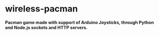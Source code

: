 # wireless-pacman

#### Pacman game made with support of Arduino Joysticks, through Python and Node.js sockets and HTTP servers.
